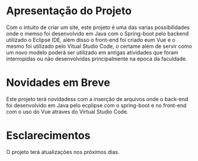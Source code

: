 # Apresentação do Projeto

Com o intuito de criar um site, este projeto é uma das varias possibilidades onde o memso foi desenvolvido em Java com o Spring-boot pelo backend utilizado o Eclipse IDE, além disso o front-end foi criado eum Vue e o mesmo foi utilizado pelo Vitual Studio Code, o certame além de servir como um novo modelo poderá ser utilizado em antigas atividades que foram interropidas ou não desenvolvidas principalmente na epoca da faculdade.

# Novidades em Breve

Este projeto terá novidadess com a inserção de arquivos onde o back-end foi desenvolvido em Java pelo ecplipse com o spring-boot e no front-end com o uso do Vue atraves do Virtual Studio Code.

# Esclarecimentos

O projeto terá atualizações nos próximos dias.

